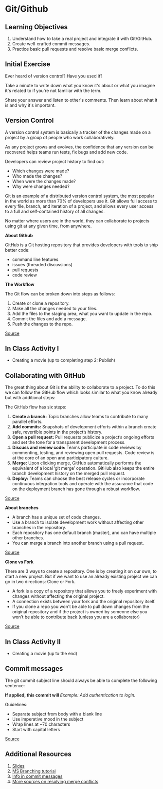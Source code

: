 # Git/Github

## Learning Objectives

1. Understand how to take a real project and integrate it with Git/GitHub.
1. Create well-crafted commit messages.
1. Practice basic pull requests and resolve basic merge conflicts.


## Initial Exercise

Ever heard of version control? Have you used it?

Take a minute to write down what you know it's about or what you imagine it's related to if you're not familiar with the term.

Share your answer and listen to other's comments. Then learn about what it is and why it's important.

## Version Control

A version control system is basically a tracker of the changes made on a project by a group of people who work collaboratively.

As any project grows and evolves, the confidence that any version can be recovered helps teams run tests, fix bugs and add new code.

Developers can review project history to find out:

- Which changes were made?
- Who made the changes?
- When were the changes made?
- Why were changes needed?

Git is an example of a distributed version control system, the most popular in the world as more than 70% of developers use it. Git allows full access to every file, branch, and iteration of a project, and allows every user access to a full and self-contained history of all changes.

No matter where users are in the world, they can collaborate to projects using git at any given time, from anywhere.

**About Github**

GitHub is a Git hosting repository that provides developers with tools to ship better code:
- command line features
- issues (threaded discussions)
- pull requests
- code review

**The Workflow**

The Git flow can be broken down into steps as follows:

1. Create or clone a repository.
1. Make all the changes needed to your files.
1. Add the files to the staging area, what you want to update in the repo.
1. Commit the files and add a message.
1. Push the changes to the repo.

[Source](https://guides.github.com/introduction/git-handbook/)

## In Class Activity I

- Creating a movie (up to completing step 2: Publish)

## Collaborating with GitHub

The great thing about Git is the ability to collaborate to a project. To do this we can follow the GitHub flow which looks similar to what you know already but with additional steps:

The GitHub flow has six steps:

1. **Create a branch:** Topic branches allow teams to contribute to many parallel efforts.
1. **Add commits:** Snapshots of development efforts within a branch create safe, revertible points in the project’s history.
1. **Open a pull request:** Pull requests publicize a project’s ongoing efforts and set the tone for a transparent development process.
1. **Discuss and review code:** Teams participate in code reviews by commenting, testing, and reviewing open pull requests. Code review is at the core of an open and participatory culture.
1. **Merge:** Upon clicking merge, GitHub automatically performs the equivalent of a local ‘git merge’ operation. GitHub also keeps the entire branch development history on the merged pull request.
1. **Deploy:** Teams can choose the best release cycles or incorporate continuous integration tools and operate with the assurance that code on the deployment branch has gone through a robust workflow.

[Source](https://guides.github.com/introduction/flow/)

**About branches**
- A branch has a unique set of code changes.
- Use a branch to isolate development work without affecting other branches in the repository.
- Each repository has one default branch (master), and can have multiple other branches.
- You can merge a branch into another branch using a pull request.

[Source](https://help.github.com/en/articles/about-branches)

**Clone vs Fork**

There are 3 ways to create a repository. One is by creating it on our own, to start a new project. But if we want to use an already existing project we can go in two directions: Clone or Fork.

- A fork is a copy of a repository that allows you to freely experiment with changes without affecting the original project.
- A connection exists between your fork and the original repository itself.
- If you clone a repo you won't be able to pull down changes from the original repository and if the project is owned by someone else you won't be able to contribute back (unless you are a collaborator)

[Source](https://github.community/t5/Support-Protips/The-difference-between-forking-and-cloning-a-repository/ba-p/1372)


## In Class Activity II

- Creating a movie (up to the end)

## Commit messages

The git commit subject line should always be able to complete the following sentence:

**If applied, this commit will <your subject line here>**
*Example: Add authentication to login.*

Guidelines:
- Separate subject from body with a blank line
- Use imperative mood in the subject
- Wrap lines at ~70 characters
- Start with capital letters

[Source](https://gist.github.com/robertpainsi/b632364184e70900af4ab688decf6f53)

## Additional Resources

1. [Slides](https://docs.google.com/presentation/d/17NWgjqiLIGECLP456hGPU_f_QJNP38dOuSz3IU-R--I/edit?usp=sharing)
1. [MS Branching tutorial](http://make.sc/git-branching)
1. [Info in commit messages](https://wiki.openstack.org/wiki/GitCommitMessages#Information_in_commit_messages)
1. [More sources on resolving merge conflicts](https://codeforphilly.github.io/decentralized-data/tutorials/actually-using-git/lessons/conflicting-branches/)

